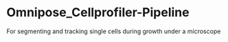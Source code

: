 # Omnipose_Cellprofiler-Pipeline
For segmenting and tracking single cells during growth under a microscope
